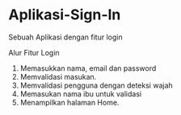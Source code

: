 # Aplikasi-Sign-In
Sebuah Aplikasi dengan fitur login

Alur Fitur Login
1. Memasukkan nama, email dan password
2. Memvalidasi masukan.
3. Memvalidasi pengguna dengan deteksi wajah
4. Memasukan nama ibu untuk validasi
5. Menampilkan halaman Home.
